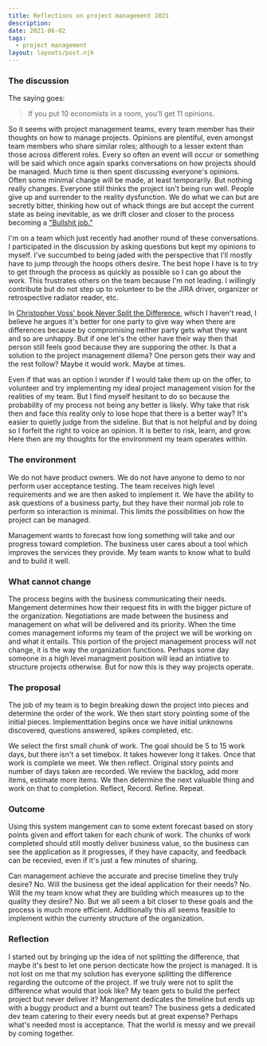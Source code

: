 ```yaml
---
title: Reflections on project management 2021
description:
date: 2021-06-02
tags:
  - project management
layout: layouts/post.njk
---
```


### The discussion

The saying goes:

> If you put 10 economists in a room, you’ll get 11 opinions.

So it seems with project management teams, every team member has their thoughts on how to manage projects. Opinions are plentiful, even amongst team members who share similar roles; although to a lesser extent than those across different roles. Every so often an event will occur or something will be said which once again sparks conversations on how projects should be managed. Much time is then spent discussing everyone's opinions. Often some minimal change will be made, at least temporarily. But nothing really changes. Everyone still thinks the project isn't being run well. People give up and surrender to the reality dysfunction. We do what we can but are secretly bitter, thinking how out of whack things are but accept the current state as being inevitable, as we drift closer and closer to the process becoming a ["Bullshit job."](https://en.wikipedia.org/wiki/Bullshit_Jobs)

I'm on a team which just recently had another round of these conversations. I participated in the discussion by asking questions but kept my opinions to myself. I've succumbed to being jaded with the perspective that I'll mostly have to jump through the hoops others desire. The best hope I have is to try to get through the process as quickly as possible so I can go about the work. This frustrates others on the team because I'm not leading. I willingly contribute but do not step up to volunteer to be the JIRA driver, organizer or retrospective radiator reader, etc.

In [Christopher Voss' book Never Split the Difference](https://en.wikipedia.org/wiki/Christopher_Voss), which I haven't read, I believe he argues it's better for one party to give way when there are differences because by compromising neither party gets what they want and so are unhappy. But if one let's the other have their way then that person still feels good because they are supporing the other. Is that a solution to the project management dilema? One person gets their way and the rest follow? Maybe it would work. Maybe at times.

Even if that was an option I wonder if I would take them up on the offer, to volunteer and try implementing my ideal project management vision for the realities of my team. But I find myself hesitant to do so because the probability of my process not being any better is likely. Why take that risk then and face this reality only to lose hope that there is a better way? It's easier to quietly judge from the sideline. But that is not helpful and by doing so I forfeit the right to voice an opinion. It is better to risk, learn, and grow. Here then are my thoughts for the environment my team operates within.

### The environment

We do not have product owners. We do not have anyone to demo to nor perform user acceptance testing. The team receives high level requirements and we are then asked to implement it. We have the ability to ask questions of a business party, but they have their normal job role to perform so interaction is minimal. This limits the possibilities on how the project can be managed.

Management wants to forecast how long something will take and our progress toward completion. The business user cares about a tool which improves the services they provide. My team wants to know what to build and to build it well.

### What cannot change

The process begins with the business communicating their needs. Mangement determines how their request fits in with the bigger picture of the organization. Negotiations are made between the business and management on what will be delivered and its priority. When the time comes management informs my team of the project we will be working on and what it entails. This portion of the project management process will not change, it is the way the organization functions. Perhaps some day someone in a high level managment position will lead an intiative to structure projects otherwise. But for now this is they way projects operate.

### The proposal

The job of my team is to begin breaking down the project into pieces and determine the order of the work. We then start story pointing some of the initial pieces. Implementtation begins once we have initial unknowns discovered, questions answered, spikes completed, etc.

We select the first small chunk of work. The goal should be 5 to 15 work days, but there isn't a set timebox. It takes however long it takes. Once that work is complete we meet. We then reflect. Original story points and number of days taken are recorded. We review the backlog, add more items, estimate more items. We then determine the next valuable thing and work on that to completion. Reflect, Record. Refine. Repeat.

### Outcome

Using this system mangement can to some extent forecast based on story points given and effort taken for each chunk of work. The chunks of work completed should still mostly deliver business value, so the business can see the application as it progresses, if they have capacity, and feedback can be recevied, even if it's just a few minutes of sharing.

Can management achieve the accurate and precise timeline they truly desire? No. Will the business get the ideal application for their needs? No. Will the my team know what they are building which measures up to the quality they desire? No. But we all seem a bit closer to these goals and the process is much more efficient. Additionally this all seems feasible to implement within the currenty structure of the organization.

### Reflection

I started out by bringing up the idea of not splitting the difference, that maybe it's best to let one person decticate how the project is managed. It is not lost on me that my solution has everyone splitting the difference regarding the outcome of the project. If we truly were not to split the difference what would that look like? My team gets to build the perfect project but never deliver it? Mangement dedicates the timeline but ends up with a buggy product and a burnt out team? The business gets a dedicated dev team catering to their every needs but at great expense? Perhaps what's needed most is acceptance. That the world is messy and we prevail by coming together.


